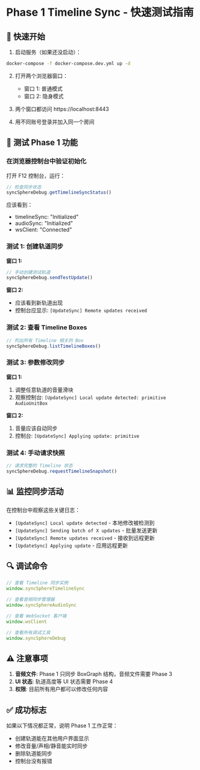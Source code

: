 # Phase 1 Timeline Sync - 快速测试指南

## 🚀 快速开始

1. 启动服务（如果还没启动）：
```bash
docker-compose -f docker-compose.dev.yml up -d
```

2. 打开两个浏览器窗口：
   - 窗口 1: 普通模式
   - 窗口 2: 隐身模式

3. 两个窗口都访问 https://localhost:8443

4. 用不同账号登录并加入同一个房间

## 🧪 测试 Phase 1 功能

### 在浏览器控制台中验证初始化

打开 F12 控制台，运行：

```javascript
// 检查同步状态
syncSphereDebug.getTimelineSyncStatus()
```

应该看到：
- timelineSync: "Initialized"
- audioSync: "Initialized"  
- wsClient: "Connected"

### 测试 1: 创建轨道同步

**窗口 1:**
```javascript
// 手动创建测试轨道
syncSphereDebug.sendTestUpdate()
```

**窗口 2:**
- 应该看到新轨道出现
- 控制台应显示: `[UpdateSync] Remote updates received`

### 测试 2: 查看 Timeline Boxes

```javascript
// 列出所有 Timeline 相关的 Box
syncSphereDebug.listTimelineBoxes()
```

### 测试 3: 参数修改同步

**窗口 1:**
1. 调整任意轨道的音量滑块
2. 观察控制台: `[UpdateSync] Local update detected: primitive AudioUnitBox`

**窗口 2:**
1. 音量应该自动同步
2. 控制台: `[UpdateSync] Applying update: primitive`

### 测试 4: 手动请求快照

```javascript
// 请求完整的 Timeline 状态
syncSphereDebug.requestTimelineSnapshot()
```

## 📊 监控同步活动

在控制台中观察这些关键日志：

- `[UpdateSync] Local update detected` - 本地修改被检测到
- `[UpdateSync] Sending batch of X updates` - 批量发送更新
- `[UpdateSync] Remote updates received` - 接收到远程更新
- `[UpdateSync] Applying update` - 应用远程更新

## 🔍 调试命令

```javascript
// 查看 Timeline 同步实例
window.syncSphereTimelineSync

// 查看音频同步管理器
window.syncSphereAudioSync

// 查看 WebSocket 客户端
window.wsClient

// 查看所有调试工具
window.syncSphereDebug
```

## ⚠️ 注意事项

1. **音频文件**: Phase 1 只同步 BoxGraph 结构，音频文件需要 Phase 3
2. **UI 状态**: 轨道高度等 UI 状态需要 Phase 4
3. **权限**: 目前所有用户都可以修改任何内容

## ✅ 成功标志

如果以下情况都正常，说明 Phase 1 工作正常：
- 创建轨道能在其他用户界面显示
- 修改音量/声相/静音能实时同步
- 删除轨道能同步
- 控制台没有报错 
